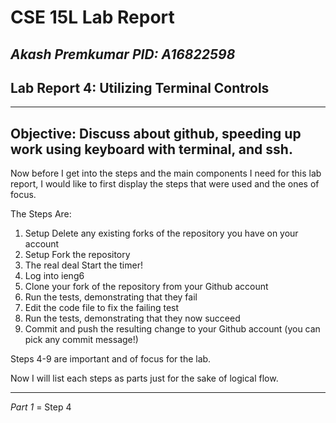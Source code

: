 # CSE 15L Lab Report  
*Akash Premkumar*
*PID: A16822598*
---
## Lab Report 4: Utilizing Terminal Controls
---
Objective: Discuss about github, speeding up work using keyboard with terminal, and ssh. 
---
Now before I get into the steps and the main components I need for this lab report, I would like to first display the steps that 
were used and the ones of focus. 

The Steps Are:
1. Setup Delete any existing forks of the repository you have on your account
2. Setup Fork the repository
3. The real deal Start the timer!
4. Log into ieng6
5. Clone your fork of the repository from your Github account
6. Run the tests, demonstrating that they fail
7. Edit the code file to fix the failing test
8. Run the tests, demonstrating that they now succeed
9. Commit and push the resulting change to your Github account (you can pick any commit message!)

Steps 4-9 are important and of focus for the lab. 

Now I will list each steps as parts just for the sake of logical flow. 

---
*Part 1* = Step 4



